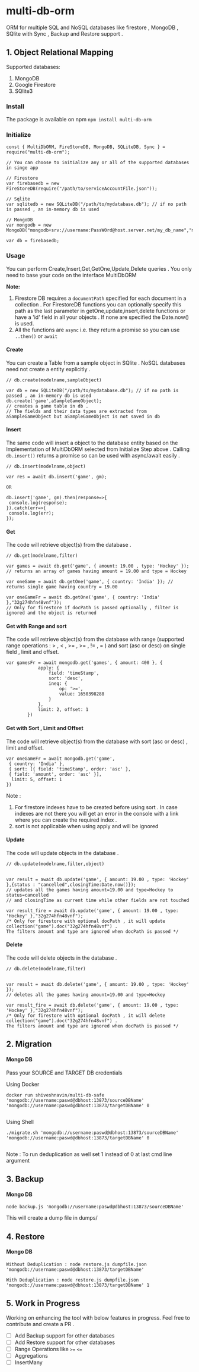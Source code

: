 # multi-db-orm
ORM for multiple SQL and NoSQL databases like firestore , MongoDB , SQlite with Sync ,  Backup and Restore support .

## 1. Object Relational Mapping

Supported databases:
1. MongoDB
2. Google Firestore
3. SQlite3

### Install
The package is available on npm
`
npm install multi-db-orm
`

### Initialize
```
const { MultiDbORM, FireStoreDB, MongoDB, SQLiteDB, Sync } = require("multi-db-orm");

// You can choose to initialize any or all of the supported databases in singe app

// Firestore
var firebasedb = new FireStoreDB(require("/path/to/serviceAccountFile.json"));

// Sqlite
var sqlitedb = new SQLiteDB("/path/to/mydatabase.db"); // if no path is passed , an in-memory db is used

// MongoDB
var mongodb = new MongoDB("mongodb+srv://username:PassW0rd@host.server.net/my_db_name","my_db_name");

var db = firebasedb;
```

### Usage 
You can perform Create,Insert,Get,GetOne,Update,Delete queries . You only need to base your code on the interface MultiDbORM

<b>Note:</b>
 1. Firestore DB requires a `documentPath` specified for each document in a collection . For FirestoreDB functions you can optionally specify this path as the last parameter in getOne,update,insert,delete functions or have a 'id' field in all your objects . If none are specified the Date.now() is used.
 2. All the functions are `async` i.e. they return a promise so you can use `..then()` or `await`

#### Create
You can create a Table from a sample object in SQlite . NoSQL databases need not create a entity explicitly .
```
// db.create(modelname,sampleObject)

var db = new SQLiteDB("/path/to/mydatabase.db"); // if no path is passed , an in-memory db is used
db.create('game',aSampleGameObject); 
// creates a game table in db . 
// The fields and their data types are extracted from aSampleGameObject but aSampleGameObject is not saved in db
```

#### Insert
The same code will insert a object to the database entity based on the Implementation of MultiDbORM selected from Initialize Step above . Calling `db.insert()` returns a promise so can be used with async/await easily .
```
// db.insert(modelname,object)

var res = await db.insert('game', gm);

OR

db.insert('game', gm).then(response=>{
 console.log(response);
}).catch(err=>{
 console.log(err);
});
```

#### Get
The code will retrieve object(s) from the database .
```
// db.get(modelname,filter)

var games = await db.get('game', { amount: 19.00 , type: 'Hockey' }); 
// returns an array of games having amount = 19.00 and type = Hockey

var oneGame = await db.getOne('game', { country: 'India' }); // returns single game having country = 19.00 

var oneGameFr = await db.getOne('game', { country: 'India' },"32g274hfn48vnf")); 
// Only for firestore if docPath is passed optionally , filter is ignored and the object is returned
```


#### Get with Range and sort
The code will retrieve object(s) from the database with range (supported range operations : > , < , >= , >= , != , = ) and sort (asc or desc) on single field , limit and offset.
```
var gamesFr = await mongodb.get('games', { amount: 400 }, {
            apply: {
                field: 'timeStamp',
                sort: 'desc',
                ineq: {
                    op: '>=',
                    value: 1650398288
                }
            },
            limit: 2, offset: 1
        })

```

#### Get with Sort , Limit and Offset
The code will retrieve object(s) from the database with sort (asc or desc) , limit and offset.
```
var oneGameFr = await mongodb.get('game', 
 { country: 'India' },
 { sort: [{ field: 'timeStamp', order: 'asc' },
 { field: 'amount', order: 'asc' }], 
  limit: 5, offset: 1 
})

```
Note : 
1. For firestore indexes have to be created before using sort . In case indexes are not there you will get an error in the console with a link where you can create the required index .
2. sort is not applicable when using apply and will be ignored


#### Update
The code will update objects in the database .
```
// db.update(modelname,filter,object)


var result = await db.update('game', { amount: 19.00 , type: 'Hockey' },{status : "cancelled",closingTime:Date.now()}); 
// updates all the games having amount=19.00 and type=Hockey to status=cancelled 
// and closingTime as current time while other fields are not touched

var result_fire = await db.update('game', { amount: 19.00 , type: 'Hockey' },"32g274hfn48vnf"); 
/* Only for firestore with optional docPath , it will update collection("game").doc("32g274hfn48vnf") .
The filters amount and type are ignored when docPath is passed */
```

#### Delete
The code will delete objects in the database .
````
// db.delete(modelname,filter)


var result = await db.delete('game', { amount: 19.00 , type: 'Hockey' }); 
// deletes all the games having amount=19.00 and type=Hockey  

var result_fire = await db.delete('game', { amount: 19.00 , type: 'Hockey' },"32g274hfn48vnf");
/* Only for firestore with optional docPath , it will delete collection("game").doc("32g274hfn48vnf") .
The filters amount and type are ignored when docPath is passed */
````




## 2. Migration

#### Mongo DB

Pass your SOURCE and TARGET DB credentials 

Using Docker
```
docker run shiveshnavin/multi-db-safe 'mongodb://username:paswd@dbhost:13873/sourceDBName' 'mongodb://username:paswd@dbhost:13873/targetDBName' 0
 
```
Using Shell
```
./migrate.sh 'mongodb://username:paswd@dbhost:13873/sourceDBName' 'mongodb://username:paswd@dbhost:13873/targetDBName' 0
 
```
 
Note : To run deduplication as well set 1 instead of 0 at last cmd line argument

## 3. Backup 

#### Mongo DB
```
node backup.js 'mongodb://username:paswd@dbhost:13873/sourceDBName'
```

This will create a dump file in dumps/

## 4. Restore

#### Mongo DB
```
Without Deduplication : node restore.js dumpfile.json 'mongodb://username:paswd@dbhost:13873/targetDBName' 

With Deduplication : node restore.js dumpfile.json 'mongodb://username:paswd@dbhost:13873/targetDBName' 1
```


## 5. Work in Progress
Working on enhancing the tool with below features in progress. Feel free to contribute and create a PR .

- [ ] Add Backup support for other databases
- [ ] Add Restore support for other databases
- [ ] Range Operations like `>=` `<=` 
- [ ] Aggregations
- [ ] InsertMany
